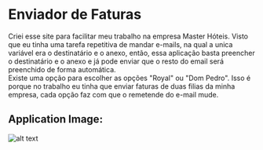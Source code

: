 # Enviador de Faturas
Criei esse site para facilitar meu trabalho na empresa Master Hóteis. Visto que eu tinha uma tarefa repetitiva de mandar e-mails, na qual
a unica variável era o destinatário e o anexo, então, essa aplicação basta preencher o destinatário e o anexo e já pode enviar que o resto
do email será preenchido de forma automática. <br>
Existe uma opção para escolher as opções "Royal" ou "Dom Pedro". Isso é porque no trabalho eu tinha que enviar faturas de duas filias da minha empresa, cada opção faz com que o remetende do e-mail mude.
## Application Image:
![alt text](https://i.imgur.com/vZAKt5h.png)
